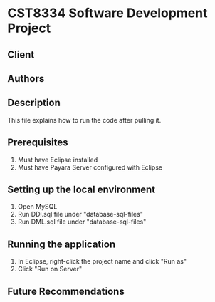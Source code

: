 # CST8334 Software Development Project
## Client

## Authors

## Description
This file explains how to run the code after pulling it. 

## Prerequisites
1. Must have Eclipse installed
2. Must have Payara Server configured with Eclipse

## Setting up the local environment
1. Open MySQL
2. Run DDl.sql file under "database-sql-files"
3. Run DML.sql file under "database-sql-files"

## Running the application
1. In Eclipse, right-click the project name and click "Run as"
2. Click "Run on Server"

## Future Recommendations
